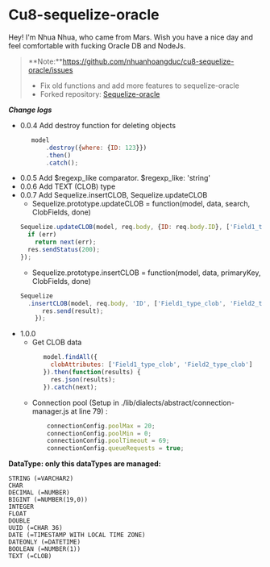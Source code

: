 **Cu8-sequelize-oracle**
===================


Hey! I'm Nhua Nhua, who came from Mars. Wish you have a nice day and feel comfortable with fucking Oracle DB and NodeJs.


> **Note:**https://github.com/nhuanhoangduc/cu8-sequelize-oracle/issues
> - Fix old functions and add more features to sequelize-oracle
> - Forked repository: [Sequelize-oracle](https://github.com/adeo-proxideco/sequelize-oracle)


***_Change logs_***

 - 0.0.4 Add destroy function for deleting objects
     ```javascript
        model
            .destroy({where: {ID: 123}})
            .then()
            .catch();
    ```
 - 0.0.5 Add $regexp_like comparator. $regexp_like: 'string'
 - 0.0.6 Add TEXT (CLOB) type
 - 0.0.7 Add Sequelize.insertCLOB, Sequelize.updateCLOB
    - Sequelize.prototype.updateCLOB = function(model, data, search, ClobFields, done)
    ```javascript
    Sequelize.updateCLOB(model, req.body, {ID: req.body.ID}, ['Field1_type_clob', 'Field2_type_clob'], function (err) {
      if (err)
        return next(err);
      res.sendStatus(200);
    });
    ```
    - Sequelize.prototype.insertCLOB = function(model, data, primaryKey, ClobFields, done)
    ```javascript
    Sequelize
      .insertCLOB(model, req.body, 'ID', ['Field1_type_clob', 'Field2_type_clob'], function (err, result) {
          res.send(result);
        });
    ```
 - 1.0.0 
   - Get CLOB data
       ```javascript
          model.findAll({
            clobAttributes: ['Field1_type_clob', 'Field2_type_clob']
          }).then(function(results) {
            res.json(results);
          }).catch(next);
      ```
   - Connection pool (Setup in ./lib/dialects/abstract/connection-manager.js at line 79) :
      ```javascript
          connectionConfig.poolMax = 20;
          connectionConfig.poolMin = 0;
          connectionConfig.poolTimeout = 69;
          connectionConfig.queueRequests = true;
      ```

**DataType: only this dataTypes are managed:**

    STRING (=VARCHAR2)
    CHAR
    DECIMAL (=NUMBER)
    BIGINT (=NUMBER(19,0))
    INTEGER
    FLOAT
    DOUBLE
    UUID (=CHAR 36)
    DATE (=TIMESTAMP WITH LOCAL TIME ZONE)
    DATEONLY (=DATETIME)
    BOOLEAN (=NUMBER(1))
    TEXT (=CLOB)
